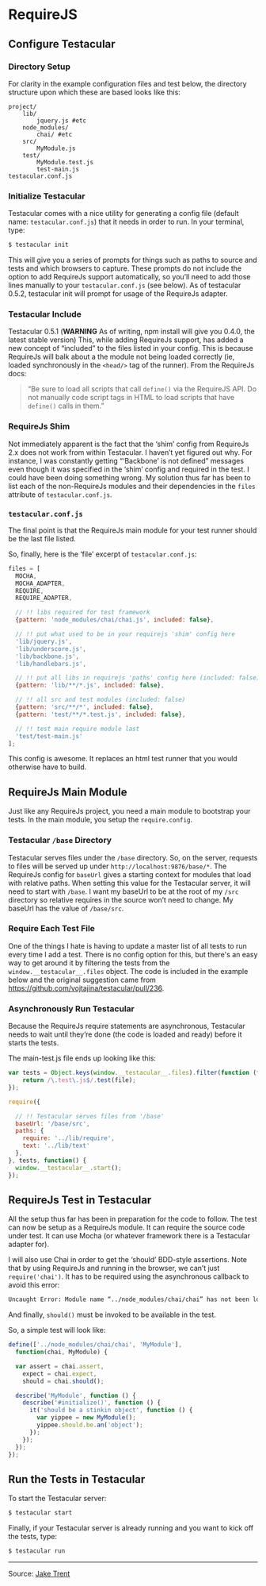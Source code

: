 # RequireJS

## Configure Testacular

### Directory Setup

For clarity in the example configuration files and test below, the directory structure upon which these are based looks like this:
```
project/
    lib/
        jquery.js #etc
    node_modules/
        chai/ #etc
    src/
        MyModule.js
    test/
        MyModule.test.js
        test-main.js
testacular.conf.js
```

### Initialize Testacular

Testacular comes with a nice utility for generating a config file (default name: `testacular.conf.js`) that it needs in order to run. In your terminal, type:
```bash
$ testacular init
```
This will give you a series of prompts for things such as paths to source and tests and which browsers to capture. These prompts do not include the option to add RequireJs support automatically, so you’ll need to add those lines manually to your `testacular.conf.js` (see below). As of testacular 0.5.2, testacular init will prompt for usage of the RequireJs adapter.

### Testacular Include

Testacular 0.5.1 (**WARNING** As of writing, npm install will give you 0.4.0, the latest stable version) This, while adding RequireJs support, has added a new concept of “included” to the files listed in your config. This is because RequireJs will balk about a the module not being loaded correctly (ie, loaded synchronously in the `<head/>` tag of the runner). From the RequireJs docs:

> “Be sure to load all scripts that call `define()` via the RequireJS API. Do not manually code script tags 
> in HTML to load scripts that have `define()` calls in them.”

### RequireJs Shim

Not immediately apparent is the fact that the ‘shim’ config from RequireJs 2.x does not work from within Testacular. I haven’t yet figured out why. For instance, I was constantly getting “‘Backbone’ is not defined” messages even though it was specified in the ‘shim’ config and required in the test. I could have been doing something wrong. My solution thus far has been to list each of the non-RequireJs modules and their dependencies in the `files` attribute of `testacular.conf.js`.

### `testacular.conf.js`

The final point is that the RequireJs main module for your test runner should be the last file listed.

So, finally, here is the ‘file’ excerpt of `testacular.conf.js`:
```javascript
files = [
  MOCHA,
  MOCHA_ADAPTER,
  REQUIRE,
  REQUIRE_ADAPTER,

  // !! libs required for test framework
  {pattern: 'node_modules/chai/chai.js', included: false},

  // !! put what used to be in your requirejs 'shim' config here
  'lib/jquery.js',
  'lib/underscore.js',
  'lib/backbone.js',
  'lib/handlebars.js',

  // !! put all libs in requirejs 'paths' config here (included: false)
  {pattern: 'lib/**/*.js', included: false},

  // !! all src and test modules (included: false)
  {pattern: 'src/**/*', included: false},
  {pattern: 'test/**/*.test.js', included: false},

  // !! test main require module last
  'test/test-main.js'
];
```
This config is awesome. It replaces an html test runner that you would otherwise have to build.

## RequireJs Main Module

Just like any RequireJs project, you need a main module to bootstrap your tests. In the main module, you setup the `require.config`.

### Testacular `/base` Directory

Testacular serves files under the `/base` directory. So, on the server, requests to files will be served up under `http://localhost:9876/base/*`. The RequireJs config for `baseUrl` gives a starting context for modules that load with relative paths. When setting this value for the Testacular server, it will need to start with `/base`. I want my baseUrl to be at the root of my `/src` directory so relative requires in the source won’t need to change. My baseUrl has the value of `/base/src`.

### Require Each Test File

One of the things I hate is having to update a master list of all tests to run every time I add a test. There is no config option for this, but there's an easy way to get around it by filtering the tests from the `window.__testacular__.files` object.
The code is included in the example below and the original suggestion came from <https://github.com/vojtajina/testacular/pull/236>.

### Asynchronously Run Testacular

Because the RequireJs require statements are asynchronous, Testacular needs to wait until they’re done (the code is loaded and ready) before it starts the tests.

The main-test.js file ends up looking like this:
```javascript
var tests = Object.keys(window.__testacular__.files).filter(function (file) {
    return /\.test\.js$/.test(file);
});

require({

  // !! Testacular serves files from '/base'
  baseUrl: '/base/src',
  paths: {
    require: '../lib/require',
    text: '../lib/text'
  },
}, tests, function() {
  window.__testacular__.start();
});
```

## RequireJs Test in Testacular

All the setup thus far has been in preparation for the code to follow. The test can now be setup as a RequireJs module. It can require the source code under test. It can use Mocha (or whatever framework there is a Testacular adapter for).

I will also use Chai in order to get the ‘should’ BDD-style assertions. Note that by using RequireJs and running in the browser, we can’t just `require('chai')`. It has to be required using the asynchronous callback to avoid this error:
```bash
Uncaught Error: Module name “../node_modules/chai/chai” has not been loaded yet for context: _. Use require([])
```
And finally, `should()` must be invoked to be available in the test.

So, a simple test will look like:
```javascript
define(['../node_modules/chai/chai', 'MyModule'],
  function(chai, MyModule) {

  var assert = chai.assert,
    expect = chai.expect,
    should = chai.should();

  describe('MyModule', function () {
    describe('#initialize()', function () {
      it('should be a stinkin object', function () {
        var yippee = new MyModule();
        yippee.should.be.an('object');
      });
    });
  });
});
```

## Run the Tests in Testacular

To start the Testacular server:
```bash
$ testacular start
```
Finally, if your Testacular server is already running and you want to kick off the tests, type:
```bash
$ testacular run
```

***
Source: [Jake Trent](http://jaketrent.com/post/test-requirejs-testacular/)
